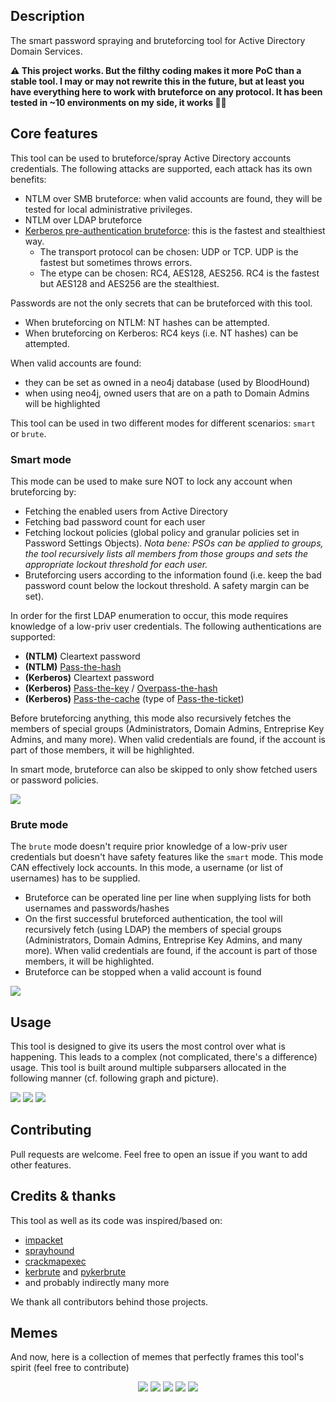 <!--![](./assets/smartbrute.png)-->

## Description

The smart password spraying and bruteforcing tool for Active Directory Domain Services.

**:warning: This project works. But the filthy coding makes it more PoC than a stable tool. I may or may not rewrite this in the future, but at least you have everything here to work with bruteforce on any protocol. It has been tested in ~10 environments on my side, it works 🤷‍♂️**

## Core features

This tool can be used to bruteforce/spray Active Directory accounts credentials. The following attacks are supported, each attack has its own benefits:
- NTLM over SMB bruteforce: when valid accounts are found, they will be tested for local administrative privileges.
- NTLM over LDAP bruteforce
- [Kerberos pre-authentication bruteforce](https://www.thehacker.recipes/active-directory-domain-services/movement/kerberos/pre-auth-bruteforce): this is the fastest and stealthiest way.
    + The transport protocol can be chosen: UDP or TCP. UDP is the fastest but sometimes throws errors.
    + The etype can be chosen: RC4, AES128, AES256. RC4 is the fastest but AES128 and AES256 are the stealthiest. 

Passwords are not the only secrets that can be bruteforced with this tool.
- When bruteforcing on NTLM: NT hashes can be attempted.
- When bruteforcing on Kerberos: RC4 keys (i.e. NT hashes) can be attempted.

When valid accounts are found:
- they can be set as owned in a neo4j database (used by BloodHound)
- when using neo4j, owned users that are on a path to Domain Admins will be highlighted

This tool can be used in two different modes for different scenarios: `smart` or `brute`.

### Smart mode

This mode can be used to make sure NOT to lock any account when bruteforcing by:
- Fetching the enabled users from Active Directory
- Fetching bad password count for each user
- Fetching lockout policies (global policy and granular policies set in Password Settings Objects). _Nota bene: PSOs can be applied to groups, the tool recursively lists all members from those groups and sets the appropriate lockout threshold for each user._
- Bruteforcing users according to the information found (i.e. keep the bad password count below the lockout threshold. A safety margin can be set).
  
In order for the first LDAP enumeration to occur, this mode requires knowledge of a low-priv user credentials. The following authentications are supported:
- **(NTLM)** Cleartext password
- **(NTLM)** [Pass-the-hash](https://www.thehacker.recipes/active-directory-domain-services/movement/lm-and-ntlm/pass-the-hash)
- **(Kerberos)** Cleartext password
- **(Kerberos)** [Pass-the-key](https://www.thehacker.recipes/active-directory-domain-services/movement/kerberos/pass-the-key) / [Overpass-the-hash](https://www.thehacker.recipes/active-directory-domain-services/movement/kerberos/overpass-the-hash)
- **(Kerberos)** [Pass-the-cache](https://www.thehacker.recipes/active-directory-domain-services/movement/kerberos/pass-the-cache) (type of [Pass-the-ticket](https://www.thehacker.recipes/active-directory-domain-services/movement/kerberos/pass-the-ticket))

Before bruteforcing anything, this mode also recursively fetches the members of special groups (Administrators, Domain Admins, Entreprise Key Admins, and many more).
When valid credentials are found, if the account is part of those members, it will be highlighted.

In smart mode, bruteforce can also be skipped to only show fetched users or password policies.

![](./assets/example_smart.gif)
    
### Brute mode

The `brute` mode doesn't require prior knowledge of a low-priv user credentials but doesn't have safety features like the `smart` mode. This mode CAN effectively lock accounts.
In this mode, a username (or list of usernames) has to be supplied.
- Bruteforce can be operated line per line when supplying lists for both usernames and passwords/hashes
- On the first successful bruteforced authentication, the tool will recursively fetch (using LDAP) the members of special groups (Administrators, Domain Admins, Entreprise Key Admins, and many more). When valid credentials are found, if the account is part of those members, it will be highlighted.
- Bruteforce can be stopped when a valid account is found 

![](./assets/example_brute.gif)

## Usage

This tool is designed to give its users the most control over what is happening. This leads to a complex (not complicated, there's a difference) usage.
This tool is built around multiple subparsers allocated in the following manner (cf. following graph and picture).

![](./assets/cmd_help.png)
![](assets/graph_help.png)
![](./assets/usage.png)

## Contributing

Pull requests are welcome. Feel free to open an issue if you want to add other features.

## Credits & thanks

This tool as well as its code was inspired/based on:
- [impacket](https://github.com/SecureAuthCorp/impacket)
- [sprayhound](https://github.com/Hackndo/sprayhound)
- [crackmapexec](https://github.com/byt3bl33d3r/CrackMapExec)
- [kerbrute](https://github.com/ropnop/kerbrute) and [pykerbrute](https://github.com/3gstudent/pyKerbrute)
- and probably indirectly many more

We thank all contributors behind those projects.

## Memes

And now, here is a collection of memes that perfectly frames this tool's spirit (feel free to contribute) 

<p align="center">
  <img src="./memes/001.png">
  <img src="./memes/002.png">
  <img src="./memes/003.png">
  <img src="./memes/004.png">
  <img src="./memes/005.png">
</p>
